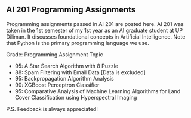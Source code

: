 ## AI 201 Programming Assignments
Programming assignments passed in AI 201 are posted here. AI 201 was taken in the 1st semester of my 1st year as an AI graduate student at UP Diliman. It discusses foundational concepts in Artificial Intelligence. Note that Python is the primary programming language we use. 

Grade: Programming Assignment Topic
- 95: A Star Search Algorithm with 8 Puzzle
- 88: Spam Filtering with Email Data [Data is excluded]
- 95: Backpropagation Algorithm Analysis
- 90: XGBoost Perceptron Classifier
- 95: Comparative Analysis of Machine Learning Algorithms for Land Cover Classification using Hyperspectral Imaging
  
P.S. Feedback is always appreciated!
